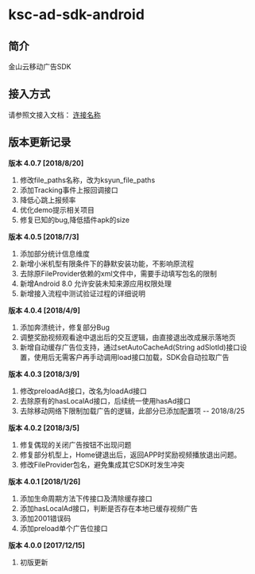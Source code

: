 # ksc-ad-sdk-android
## 简介
 金山云移动广告SDK
## 接入方式
  请参照文接入文档：
  [连接名称](www.baidu.com)
## 版本更新记录
**版本 4.0.7 [2018/8/20]** 
1. 修改file_paths名称，改为ksyun_file_paths
2. 添加Tracking事件上报回调接口
3. 降低心跳上报频率
4. 优化demo提示相关项目
5. 修复已知的bug,降低插件apk的size

**版本 4.0.5 [2018/7/3]**
1. 添加部分统计信息维度
2. 新增小米机型有限条件下的静默安装功能，不影响原流程
3. 去除原FileProvider依赖的xml文件中，需要手动填写包名的限制
4. 新增Android 8.0 允许安装未知来源应用权限处理
5. 新增接入流程中测试验证过程的详细说明

**版本 4.0.4 [2018/4/9]**
1. 添加奔溃统计，修复部分Bug
2. 调整奖励视频观看途中退出后的交互逻辑，由直接退出改成展示落地页
3. 新增自动缓存广告位支持，通过setAutoCacheAd(String adSlotId)接口设置，使用后无需客户再手动调用load接口加载，SDK会自动拉取广告

**版本 4.0.3 [2018/3/9]**
1. 修改preloadAd接口，改名为loadAd接口
2. 去除原有的hasLocalAd接口，后续统一使用hasAd接口
3. 去除移动网络下限制加载广告的逻辑，此部分已添加配置项 -- 2018/8/25

**版本 4.0.2 [2018/3/5]**
1. 修复偶现的关闭广告按钮不出现问题
2. 修复部分机型上，Home键退出后，返回APP时奖励视频播放退出问题。
3. 修改FileProvider包名，避免集成其它SDK时发生冲突

**版本 4.0.1 [2018/1/26]**
1. 添加生命周期方法下传接口及清除缓存接口
2. 添加hasLocalAd接口，判断是否存在本地已缓存视频广告
3. 添加2001错误码
4. 添加preload单个广告位接口

**版本 4.0.0 [2017/12/15]**
1. 初版更新
